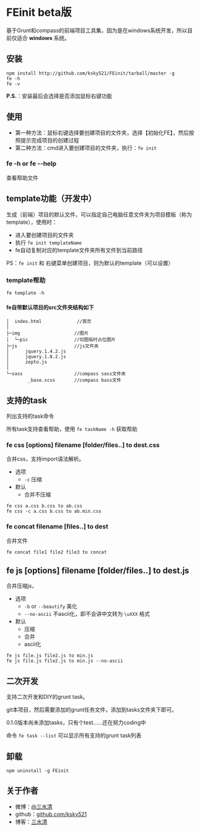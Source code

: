 FEinit beta版
======
基于Grunt和compass的前端项目工具集，因为是在windows系统开发，所以目前仅适合 __windows__ 系统。                   

## 安装

```shell
npm install http://github.com/ksky521/FEinit/tarball/master -g
fe -h
fe -v
```
__P.S.__：安装最后会选择是否添加鼠标右键功能

## 使用
 * 第一种方法：鼠标右键选择要创建项目的文件夹，选择【初始化FE】，然后按照提示完成项目的创建过程
 * 第二种方法：cmd进入要创建项目的文件夹，执行：```fe init```

### fe -h or fe --help
查看帮助文件

## template功能（开发中）
生成（前端）项目的默认文件，可以指定自己电脑任意文件夹为项目模板（称为template），使用时：

 * 进入要创建项目的文件夹
 * 执行 ```fe init templateName``` 
 * fe自动复制对应的template文件夹所有文件到当前路径

PS：```fe init``` 和 右键菜单创建项目，则为默认的template（可以设置）

### template帮助
```shell
fe template -h
```

#### fe自带默认项目的src文件夹结构如下

    │  index.html             //首页
    │
    ├─img                    //图片
    │  └─pic                 //切图临时占位图片       
    ├─js                     //js文件夹
    │      jquery.1.4.2.js 
    │      jquery.1.8.2.js    
    │      zepto.js
    │
    └─sass                   //compass sass文件夹
            _base.scss       //compass bass文件


## 支持的task
列出支持的task命令

所有task支持查看帮助，使用 ```fe taskName -h``` 获取帮助
### fe css [options] filename [folder/files..] to dest.css
合并css，支持import语法解析。

 * 选项 
   * ```-c``` 压缩
 * 默认
   * 合并不压缩

```shell
fe css a.css b.css to ab.css
fe css -c a.css b.css to ab.min.css
```
### fe concat filename [files..] to dest
合并文件

```shell
fe concat file1 file2 file3 to concat
```
## fe js [options] filename [folder/files..] to dest.js
合并压缩js，

 * 选项 
   * ```-b``` or ```--beautify``` 美化
   * ```--no-ascii``` 不ascii化，即不会讲中文转为 ```\uXXX``` 格式
 * 默认
   * 压缩
   * 合并
   * ascii化

```shell
fe js file.js file2.js to min.js
fe js file.js file2.js to min.js --no-ascii
```
## 二次开发
支持二次开发和DIY的grunt task。

git本项目，然后需要添加的grunt任务文件，添加到tasks文件夹下即可。

0.1.0版本尚未添加tasks，只有个test……还在努力coding中

命令 ```fe task --list``` 可以显示所有支持的grunt task列表

## 卸载
```shell
npm uninstall -g FEinit
```

## 关于作者
 * 微博：[@三水清](http://weibo.com/sanshuiqing)
 * github：[github.com/ksky521](http://github.com/ksky521)
 * 博客：[三水清](http://js8.in)
